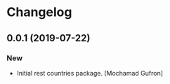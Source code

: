 # Changelog


## 0.0.1 (2019-07-22)

### New

* Initial rest countries package. [Mochamad Gufron]


